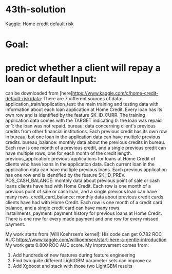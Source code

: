 # 43th-solution
Kaggle: Home credit default risk

Goal: 
====================
predict whether a client will repay a loan or default 
Input:
====================
can be downloaded from [here]https://www.kaggle.com/c/home-credit-default-risk/data:
There are 7 different sources of data: 
application_train/application_test: the main training and testing data with information about each loan application at Home Credit. Every loan has its own row and is identified by the feature SK_ID_CURR. The training application data comes with the TARGET indicating 0: the loan was repaid or 1: the loan was not repaid. bureau: data concerning client's previous credits from other financial institutions. Each previous credit has its own row in bureau, but one loan in the application data can have multiple previous credits. 
bureau_balance: monthly data about the previous credits in bureau. Each row is one month of a previous credit, and a single previous credit can have multiple rows, one for each month of the credit length. 
previous_application: previous applications for loans at Home Credit of clients who have loans in the application data. Each current loan in the application data can have multiple previous loans. Each previous application has one row and is identified by the feature SK_ID_PREV. 
POS_CASH_BALANCE: monthly data about previous point of sale or cash loans clients have had with Home Credit. Each row is one month of a previous point of sale or cash loan, and a single previous loan can have many rows. 
credit_card_balance: monthly data about previous credit cards clients have had with Home Credit. Each row is one month of a credit card balance, and a single credit card can have many rows. 
installments_payment: payment history for previous loans at Home Credit. There is one row for every made payment and one row for every missed payment.

My work starts from [Will Koehrsen’s kernel]: His code can get 0.782 ROC AUC https://www.kaggle.com/willkoehrsen/start-here-a-gentle-introduction 
My work gets 0.800 ROC AUC score. My improvement comes from: 
1. Add hundreds of new features during feature engineering 
2. Find two quite different LightGBM parameter sets can improve cv 
3. Add Xgboost and stack with those two LightGBM results
